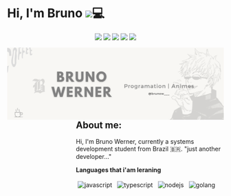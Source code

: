 <!-- HEADER -->

<h1 align="left">Hi, I'm Bruno <img src="https://github.com/blackcater/blackcater/raw/main/images/Hi.gif" height="32" />💻</h1>

<!-- LINKS HEADER -->

<p align="center">  
  <a href="mailto:" target="_blank"><img height="25" src = "https://img.shields.io/badge/gmail-c14438?&style=for-the-badge&logo=gmail&logoColor=white"></a>
  <a href="https://www.linkedin.com/in/nicolas-vilmes-994840241/" target="_blank"><img height="25" src = "https://img.shields.io/badge/-LinkedIn-0e76a8?style=for-the-badge&logo=Linkedin&logoColor=white"></a>
  <a href="" target="_blank"><img height="25" src = "https://img.shields.io/badge/Website-3b5998?style=for-the-badge&logo=google-chrome&logoColor=white"></a> 
  <a href="https://twitter.com/" target="_blank"><img height="25" src = "https://img.shields.io/badge/-Twitter-00acee?style=for-the-badge&logo=Twitter&logoColor=white"></a>
  <a href="https://dev.to/" target="_blank"><img height="27" src = "https://img.shields.io/badge/DEV.TO-%230A0A0A.svg?&style=for-the-badge&logo=dev.to&logoColor=white"></a>
</p>

<!-- IMAGES -->

<img align="right" src="/BRUNO WERNER.png" alt="banner">

<dl><dd><dl><dd><dl><dd><dl><dd>

<!-- TEXTS -->

## About me:

Hi, I'm Bruno Werner, currently a systems development student from Brazil 🇧🇷. <span font-style="italic"> "just another developer..."

**Languages that i'am leraning**

<p>
<img src="https://github.com/blackcater/blackcater/raw/main/images/logo-javascript.svg" height="40" style="vertical-align:down; margin:4px" alt="javascript">
<img src="https://github.com/blackcater/blackcater/raw/main/images/logo-typescript.svg" height="40" style="vertical-align:down; margin:4px" alt="typescript">
<img src="https://github.com/blackcater/blackcater/raw/main/images/logo-nodejs.svg" height="40" style="vertical-align:down; margin:4px" alt="nodejs">
<img src="https://github.com/blackcater/blackcater/raw/main/images/logo-golang.svg" height="40" style="vertical-align:down; margin:4px" alt="golang">
</p>
